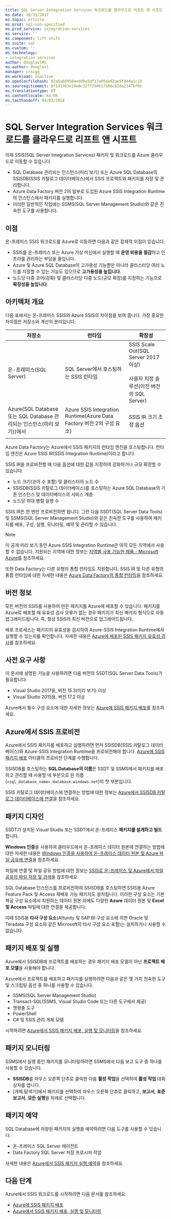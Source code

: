 ```yaml
---
title: SQL Server Integration Services 워크로드를 클라우드로 리프트 앤 시프트 | Microsoft Docs
ms.date: 10/31/2017
ms.topic: article
ms.prod: sql-non-specified
ms.prod_service: integration-services
ms.service: ''
ms.component: lift-shift
ms.suite: sql
ms.custom: ''
ms.technology:
- integration-services
author: douglaslMS
ms.author: douglasl
manager: craigg
ms.workload: Inactive
ms.openlocfilehash: 82a6ab09504edd0a5df17a05de62ae5fd44a1c18
ms.sourcegitcommit: 8f1d1363e18e0c32ff250617ab6cb2da2147bf8e
ms.translationtype: HT
ms.contentlocale: ko-KR
ms.lasthandoff: 04/03/2018
---
```

# <a name="lift-and-shift-sql-server-integration-services-workloads-to-the-cloud"></a>SQL Server Integration Services 워크로드를 클라우드로 리프트 앤 시프트
이제 SSIS(SQL Server Integration Services) 패키지 및 워크로드를 Azure 클라우드로 이동할 수 있습니다.
-   SQL Database 관리되는 인스턴스(미리 보기) 또는 Azure SQL Database의 SSISDB(SSIS 카탈로그 데이터베이스)에서 SSIS 프로젝트와 패키지를 저장 및 관리합니다.
-   Azure Data Factory 버전 2의 일부로 도입된 Azure SSIS Integration Runtime의 인스턴스에서 패키지를 실행합니다.
-   이러한 일반적인 작업에는 SSMS(SQL Server Management Studio)와 같은 친숙한 도구를 사용합니다.

## <a name="benefits"></a>이점
온-프레미스 SSIS 워크로드를 Azure로 이동하면 다음과 같은 잠재적 이점이 있습니다.
-   SSIS를 온-프레미스 또는 Azure 가상 머신에서 실행할 때 **운영 비용을 절감**하고 인프라를 관리하는 부담을 줄입니다.
-   Azure 및 Azure SQL Database의 고가용성 기능뿐만 아니라 클러스터당 여러 노드를 지정할 수 있는 기능도 있으므로 **고가용성을 높입니다**.
-   노드당 다중 코어(강화) 및 클러스터당 다중 노드(규모 확장)를 지정하는 기능으로 **확장성을 높입니다**.

## <a name="architecture-overview"></a>아키텍처 개요
다음 표에서는 온-프레미스 SSIS와 Azure SSIS의 차이점을 보여 줍니다. 가장 중요한 차이점은 저장소와 계산의 분리입니다.

| 저장소 | 런타임 | 확장성 |
|---|---|---|
| 온-프레미스(SQL Server) | SQL Server에서 호스팅하는 SSIS 런타임 | SSIS Scale Out(SQL Server 2017 이상)<br/><br/>사용자 지정 솔루션(이전 버전의 SQL Server) |
| Azure(SQL Database 또는 SQL Database 관리되는 인스턴스(미리 보기))에서 | Azure SSIS Integration Runtime(Azure Data Factory 버전 2의 구성 요소) | SSIS IR 크기 조정 옵션 |
| | | |

Azure Data Factory는 Azure에서 SSIS 패키지의 런타임 엔진을 호스팅합니다. 런타임 엔진은 Azure SSIS IR(SSIS Integration Runtime)이라고 합니다.

SSIS IR을 프로비전할 때 다음 옵션에 대한 값을 지정하여 강화하거나 규모 확장할 수 있습니다.
-   노드 크기(코어 수 포함) 및 클러스터의 노드 수
-   SSISDB(SSIS 카탈로그 데이터베이스)를 호스팅하는 Azure SQL Database의 기존 인스턴스 및 데이터베이스의 서비스 계층
-   노드당 최대 병렬 실행 수

SSIS IR은 한 번만 프로비전하면 됩니다. 그런 다음 SSDT(SQL Server Data Tools) 및 SSMS(SQL Server Management Studio)와 같은 친숙한 도구를 사용하여 패키지를 배포, 구성, 실행, 모니터링, 예약 및 관리할 수 있습니다.

> [!NOTE]
> 이 공개 미리 보기 동안 Azure SSIS Integration Runtime은 아직 모든 지역에서 사용할 수 없습니다. 지원되는 지역에 대한 정보는 [지역별 사용 가능한 제품 - Microsoft Azure](https://azure.microsoft.com/regions/services/)를 참조하세요.

또한 Data Factory는 다른 유형의 통합 런타임도 지원합니다. SSIS IR 및 다른 유형의 통합 런타임에 대한 자세한 내용은 [Azure Data Factory의 통합 런타임](https://docs.microsoft.com/azure/data-factory/concepts-integration-runtime)을 참조하세요.

## <a name="version-info"></a>버전 정보

모든 버전의 SSIS를 사용하여 만든 패키지를 Azure에 배포할 수 있습니다. 패키지를 Azure로 배포할 때 유효성 검사 오류가 없는 경우 패키지가 최신 패키지 형식으로 자동 업그레이드됩니다. 즉, 항상 SSIS의 최신 버전으로 업그레이드됩니다.

배포 프로세스는 패키지의 유효성을 검사하여 Azure-SSIS Integration Runtime에서 실행할 수 있는지를 확인합니다. 자세한 내용은 [Azure에 배포된 SSIS 패키지 유효성 검사](ssis-azure-validate-packages.md)를 참조하세요.

## <a name="prerequisites"></a>사전 요구 사항

이 문서에 설명된 기능을 사용하려면 다음 버전의 SSDT(SQL Server Data Tools)가 필요합니다.
-   Visual Studio 2017용, 버전 15.3(미리 보기) 이상
-   Visual Studio 2015용, 버전 17.2 이상

Azure에서 필수 구성 요소에 대한 자세한 정보는 [Azure에 SSIS 패키지 배포](https://docs.microsoft.com/azure/data-factory/tutorial-create-azure-ssis-runtime-portal)를 참조하세요.

## <a name="provision-ssis-on-azure"></a>Azure에서 SSIS 프로비전
Azure에서 SSIS 패키지를 배포하고 실행하려면 먼저 SSISDB(SSIS 카탈로그 데이터베이스)와 Azure-SSIS Integration Runtime을 프로비전해야 합니다. [Azure에 SSIS 패키지 배포](https://docs.microsoft.com/azure/data-factory/tutorial-create-azure-ssis-runtime-portal) 아티클의 프로비전 단계를 수행합니다.

SSISDB를 호스팅하는 **SQL Database의 이름**은 SSDT 및 SSMS에서 패키지를 배포하고 관리할 때 사용할 네 부분으로 된 이름(`<sql_database_name>.database.windows.net`)의 첫 부분입니다.

SSIS 카탈로그 데이터베이스에 연결하는 방법에 대한 정보는 [Azure에서 SSISDB 카탈로그 데이터베이스에 연결](ssis-azure-connect-to-catalog-database.md)을 참조하세요.

## <a name="design-packages"></a>패키지 디자인
SSDT가 설치된 Visual Studio 또는 SSDT에서 온-프레미스 **패키지를 설계하고 빌드**합니다.

**Windows 인증**을 사용하여 클라우드에서 온-프레미스 데이터 원본에 연결하는 방법에 대한 자세한 내용은 [Windows 인증을 사용하여 온-프레미스 데이터 원본 및 Azure 파일 공유에 연결](ssis-azure-connect-with-windows-auth.md)을 참조하세요.

파일에 연결 및 파일 공유 방법에 대한 정보는 [SSIS로 온-프레미스 및 Azure에서 파일 공유의 파일 저장 및 검색](ssis-azure-files-file-shares.md)을 참조하세요.

SQL Database 인스턴스를 프로비전하여 SSISDB를 호스팅하면 SSIS용 Azure Feature Pack 및 Access 재배포 가능 패키지도 설치됩니다. 이러한 구성 요소는 기본 제공 구성 요소에서 지원하는 데이터 원본 외에도 다양한 **Azure** 데이터 원본 및 **Excel 및 Access** 파일에 대한 연결을 제공합니다.

이때 SSIS용 **타사 구성 요소**(Attunity 및 SAP BI 구성 요소에 의한 Oracle 및 Teradata 구성 요소와 같은 Microsoft의 타사 구성 요소 포함)는 설치하거나 사용할 수 없습니다.

## <a name="deploy-and-run-packages"></a>패키지 배포 및 실행
Azure에서 SSISDB에 프로젝트를 배포하는 경우 패키지 배포 모델이 아닌 **프로젝트 배포 모델**을 사용해야 합니다.

Azure에서 프로젝트를 배포하고 패키지를 실행하려면 다음과 같은 몇 가지 친숙한 도구 및 스크립팅 옵션 중 하나를 사용할 수 있습니다.
-   SSMS(SQL Server Management Studio)
-   Transact-SQL(SSMS, Visual Studio Code 또는 다른 도구에서 제공)
-   명령줄 도구
-   PowerShell
-   C# 및 SSIS 관리 개체 모델

시작하려면 [Azure에서 SSIS 패키지 배포, 실행 및 모니터링](ssis-azure-deploy-run-monitor-tutorial.md)을 참조하세요.

## <a name="monitor-packages"></a>패키지 모니터링
SSMS에서 실행 중인 패키지를 모니터링하려면 SSMS에서 다음 보고 도구 중 하나를 사용할 수 있습니다.
-   **SSISDB**를 마우스 오른쪽 단추로 클릭한 다음 **활성 작업**을 선택하여 **활성 작업** 대화 상자를 엽니다.
-   [개체 탐색기]에서 패키지를 선택하여 마우스 오른쪽 단추로 클릭하고, **보고서**, **표준 보고서**, **모든 실행**을 차례로 선택합니다.

## <a name="schedule-packages"></a>패키지 예약
SQL Database에 저장된 패키지의 실행을 예약하려면 다음 도구를 사용할 수 있습니다.
-   온-프레미스 SQL Server 에이전트
-   Data Factory SQL Server 저장 프로시저 작업

자세한 내용은 [Azure에서 SSIS 패키지 실행 예약](ssis-azure-schedule-packages.md)을 참조하세요.

## <a name="next-steps"></a>다음 단계
Azure에서 SSIS 워크로드를 시작하려면 다음 문서를 참조하세요.
-   [Azure에 SSIS 패키지 배포](https://docs.microsoft.com/azure/data-factory/tutorial-create-azure-ssis-runtime-portal)
-   [Azure에서 SSIS 패키지 배포, 실행 및 모니터링](ssis-azure-deploy-run-monitor-tutorial.md)
